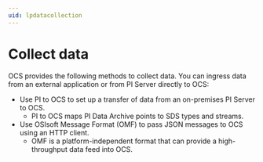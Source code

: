 ```yaml
---
uid: lpdatacollection
---
```


# Collect data

OCS provides the following methods to collect data. You can ingress data from an external application or from PI Server directly to OCS:

* Use PI to OCS to set up a transfer of data from an on-premises PI Server to OCS. 
   * PI to OCS maps PI Data Archive points to SDS types and streams.
* Use OSIsoft Message Format (OMF) to pass JSON messages to OCS using an HTTP client. 
   * OMF is a platform-independent format that can provide a high-throughput data feed into OCS. 
